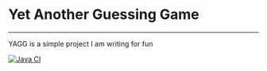 # Yet Another Guessing Game

---

YAGG is a simple project I am writing for fun

[![Java CI](https://github.com/TheBozzz34/java-guessing-game/actions/workflows/maven.yml/badge.svg)](https://github.com/TheBozzz34/java-guessing-game/actions/workflows/maven.yml)

